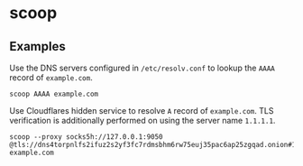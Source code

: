 # scoop

## Examples
Use the DNS servers configured in `/etc/resolv.conf` to lookup the `AAAA` record of `example.com`. 
```
scoop AAAA example.com
```

Use Cloudflares hidden service to resolve `A` record of `example.com`. TLS verification is additionally performed on using the server name `1.1.1.1`.
```
scoop --proxy socks5h://127.0.0.1:9050 @tls://dns4torpnlfs2ifuz2s2yf3fc7rdmsbhm6rw75euj35pac6ap25zgqad.onion#1.1.1.1 example.com
```
